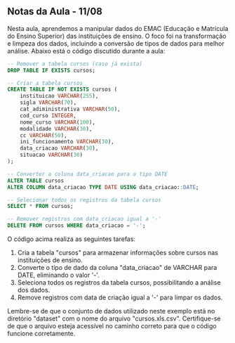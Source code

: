 ## Notas da Aula - 11/08

Nesta aula, aprendemos a manipular dados do EMAC (Educação e Matrícula do Ensino Superior) das instituições de ensino. O foco foi na transformação e limpeza dos dados, incluindo a conversão de tipos de dados para melhor análise. Abaixo está o código discutido durante a aula:

```sql
-- Remover a tabela cursos (caso já exista)
DROP TABLE IF EXISTS cursos;

-- Criar a tabela cursos
CREATE TABLE IF NOT EXISTS cursos (
    instituicao VARCHAR(255),
    sigla VARCHAR(70),
    cat_adiministrativa VARCHAR(50),
    cod_curso INTEGER,
    nome_curso VARCHAR(100),
    modalidade VARCHAR(30),
    cc VARCHAR(50),
    ini_funcionamento VARCHAR(30),
    data_criacao VARCHAR(30),
    situacao VARCHAR(30)
);

-- Converter a coluna data_criacao para o tipo DATE
ALTER TABLE cursos
ALTER COLUMN data_criacao TYPE DATE USING data_criacao::DATE;

-- Selecionar todos os registros da tabela cursos
SELECT * FROM cursos;

-- Remover registros com data_criacao igual a '-'
DELETE FROM cursos WHERE data_criacao = '-';
```

O código acima realiza as seguintes tarefas:

1. Cria a tabela "cursos" para armazenar informações sobre cursos nas instituições de ensino.
2. Converte o tipo de dado da coluna "data_criacao" de VARCHAR para DATE, eliminando o valor '-'.
3. Seleciona todos os registros da tabela cursos, possibilitando a análise dos dados.
4. Remove registros com data de criação igual a '-' para limpar os dados.

Lembre-se de que o conjunto de dados utilizado neste exemplo está no diretório "dataset" com o nome do arquivo "cursos.xls.csv". Certifique-se de que o arquivo esteja acessível no caminho correto para que o código funcione corretamente.
